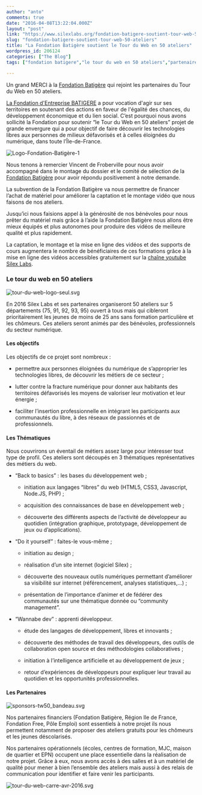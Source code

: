 ```yaml
---
author: "anto"
comments: true
date: "2016-04-08T13:22:04.000Z"
layout: "post"
link: "https://www.silexlabs.org/fondation-batigere-soutient-tour-web-50-ateliers/"
slug: "fondation-batigere-soutient-tour-web-50-ateliers"
title: "La Fondation Batigère soutient le Tour du Web en 50 ateliers"
wordpress_id: 206124
categories: ["The Blog"]
tags: ["fondation batigere","le tour du web en 50 ateliers","partenaire","silexlabs"]

---
```

Un grand MERCI à la [Fondation Batigère](http://www.fondation-batigere.fr/) qui rejoint les partenaires du Tour du Web en 50 ateliers.

[La Fondation d'Entreprise BATIGERE](http://www.fondation-batigere.fr/) a pour vocation d'agir sur ses territoires en soutenant des actions en faveur de l'égalité des chances, du développement économique et du lien social. C’est pourquoi nous avons sollicité la Fondation pour soutenir “le Tour du Web en 50 ateliers” projet de grande envergure qui a pour objectif de faire découvrir les technologies libres aux personnes de milieux défavorisés et à celles éloignées du numérique, dans toute l’Île-de-France.

![Logo-Fondation-Batigère-1](https://www.silexlabs.org/wp-content/uploads/2012/01/Logo-Fondation-Batigère-1-687x687.jpg)

Nous tenons à remercier Vincent de Froberville pour nous avoir accompagné dans le montage du dossier et le comité de sélection de la [Fondation Batigère](http://www.fondation-batigere.fr/) pour avoir répondu positivement à notre demande.

La subvention de la Fondation Batigère va nous permettre de financer l’achat de matériel pour améliorer la captation et le montage vidéo que nous faisons de nos ateliers.

Jusqu’ici nous faisions appel à la générosité de nos bénévoles pour nous prêter du matériel mais grâce à l’aide la Fondation Batigère nous allons être mieux équipés et plus autonomes pour produire des vidéos de meilleure qualité et plus rapidement.

La captation, le montage et la mise en ligne des vidéos et des supports de cours augmentera le nombre de bénéficiaires de ces formations grâce à la mise en ligne des vidéos accessibles gratuitement sur la [chaîne youtube Silex Labs](https://www.youtube.com/user/Silexlabs).


### Le tour du web en 50 ateliers


![tour-du-web-logo-seul.svg](https://www.silexlabs.org/wp-content/uploads/2016/04/tour-du-web-logo-seul.svg_.png)

En 2016 Silex Labs et ses partenaires organiseront 50 ateliers sur 5 départements (75, 91, 92, 93, 95) ouvert à tous mais qui cibleront prioritairement les jeunes de moins de 25 ans sans formation particulière et les chômeurs. Ces ateliers seront animés par des bénévoles, professionnels du secteur numérique.


#### Les objectifs


Les objectifs de ce projet sont nombreux :




  * permettre aux personnes éloignées du numérique de s’approprier les technologies libres, de découvrir les métiers de ce secteur ;


  * lutter contre la fracture numérique pour donner aux habitants des territoires défavorisés les moyens de valoriser leur motivation et leur énergie ;


  * faciliter l’insertion professionnelle en intégrant les participants aux communautés du libre, à des réseaux de passionnés et de professionnels.




#### Les Thématiques


Nous couvrirons un éventail de métiers assez large pour intéresser tout type de profil. Ces ateliers sont découpés en 3 thématiques représentatives des métiers du web.




  * “Back to basics” : les bases du développement web ;


    * initiation aux langages “libres” du web
(HTML5, CSS3, Javascript, Node.JS, PHP) ;


    * acquisition des connaissances de base en développement web ;


    * découverte des différents aspects de l’activité de développeur au quotidien (intégration graphique, prototypage, développement de jeux ou d’applications).





  * “Do it yourself” : faites-le vous-même ;


    * initiation au design ;


    * réalisation d’un site internet (logiciel Silex) ;


    * découverte des nouveaux outils numériques permettant d’améliorer sa visibilité sur internet (référencement, analyses statistiques,...) ;


    * présentation de l’importance d’animer et de fédérer des communautés sur une thématique donnée ou “community management”.





  * “Wannabe dev” : apprenti développeur.


    * étude des langages de développement, libres et innovants ;


    * découverte des méthodes de travail des développeurs, des outils de collaboration open source et des méthodologies collaboratives ;


    * initiation à l’intelligence artificielle et au développement de jeux ;


    * retour d’expériences de développeurs pour expliquer leur travail au quotidien et les opportunités professionnelles.







#### Les Partenaires




![sponsors-tw50_bandeau.svg](https://www.silexlabs.org/wp-content/uploads/2016/04/sponsors-tw50_bandeau.svg_-1-687x158.png)

Nos partenaires financiers (Fondation Batigère, Région Ile de France, Fondation Free, Pôle Emploi) sont essentiels à notre projet ils nous permettent notamment de proposer des ateliers gratuits pour les chômeurs et les jeunes déscolarisés.

Nos partenaires opérationnels (écoles, centres de formation, MJC, maison de quartier et EPN) occupent une place essentielle dans la réalisation de notre projet. Grâce à eux, nous avons accès à des salles et à un matériel de qualité pour mener à bien l’ensemble des ateliers mais aussi à des relais de communication pour identifier et faire venir les participants.



![tour-du-web-carre-avr-2016.svg](https://www.silexlabs.org/wp-content/uploads/2016/04/tour-du-web-carre-avr-2016.svg_-1.png)

